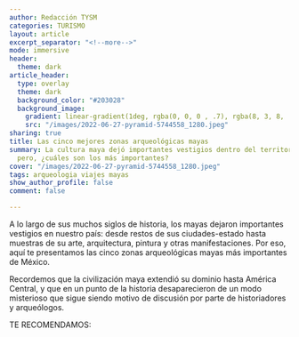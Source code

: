 ```yaml
---
author: Redacción TYSM
categories: TURISMO
layout: article
excerpt_separator: "<!--more-->"
mode: immersive
header:
  theme: dark
article_header:
  type: overlay
  theme: dark
  background_color: "#203028"
  background_image:
    gradient: linear-gradient(1deg, rgba(0, 0, 0 , .7), rgba(8, 3, 8, .9))
    src: "/images/2022-06-27-pyramid-5744558_1280.jpeg"
sharing: true
title: Las cinco mejores zonas arqueológicas mayas
summary: La cultura maya dejó importantes vestigios dentro del territorio nacional;
  pero, ¿cuáles son los más importantes?
cover: "/images/2022-06-27-pyramid-5744558_1280.jpeg"
tags: arqueologia viajes mayas
show_author_profile: false
comment: false

---
```

A lo largo de sus muchos siglos de historia, los mayas dejaron importantes vestigios en nuestro país: desde restos de sus ciudades-estado hasta muestras de su arte, arquitectura, pintura y otras manifestaciones. Por eso, aquí te presentamos las cinco zonas arqueológicas mayas más importantes de México.

Recordemos que la civilización maya extendió su dominio hasta América Central, y que en un punto de la historia desaparecieron de un modo misterioso que sigue siendo motivo de discusión por parte de historiadores y arqueólogos.

TE RECOMENDAMOS: